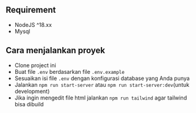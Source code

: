 ## Requirement
- NodeJS ^18.xx
- Mysql

## Cara menjalankan proyek
- Clone project ini
- Buat file `.env` berdasarkan file `.env.example`
- Sesuaikan isi file `.env` dengan konfigurasi database yang Anda punya
- Jalankan `npm run start-server` atau `npm run start-server:dev`(untuk development)
- Jika ingin mengedit file html jalankan `npm run tailwind` agar tailwind bisa dibuild
